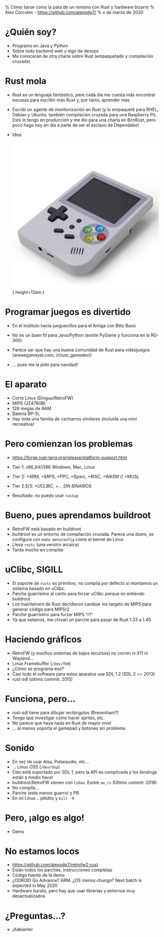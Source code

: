 % Cómo liarse como la pata de un romano con Rust y hardware bizarro
% Álex Córcoles - https://github.com/alexpdp7/
% x de marzo de 2020

<!---
$ pandoc charla.md -t slidy -o charla.html -i -s
-->

# ¿Quién soy?

* Programo en Java y Python
* Sobre todo backend web y algo de devops
* Me conocerán de otra charla sobre Rust (empaquetado y compilación cruzada)

# Rust mola

* Rust es un lenguaje fantástico, pero cada día me cuesta más encontrar excusas
  para escribir más Rust y, por tanto, aprender más

* Escribí un agente de monitorización en Rust (y lo empaqueté para RHEL, Debian
  y Ubuntu; también compilación cruzada para una Raspberry Pi). Esto lo tengo
  en producción y me dio para una charla en BcnRust, pero poco hago hoy en día
  a parte de ser el esclavo de Dependabot

* Idea:

  ![Una bonita RG-300](images/rg-300.jpg){ height=12em }

# Programar juegos es divertido

* En el instituto hacía jueguecillos para el Amiga con Blitz Basic

* No es un buen fit para Java/Python (existe PyGame y funciona en la RG-300)

* Parece ser que hay una buena comunidad de Rust para videojuegos
  (arewegameyet.com, /r/rust_gamedev/)

* ... pues me la pido para navidad!

# El aparato

* Corre Linux (Dingux/RetroFW)
* MIPS (JZ4760B)
* 128 megas de RAM
* Batería BP-5L
* Hay toda una familia de cacharros similares (incluida una mini recreativa)

# Pero comienzan los problemas

* https://forge.rust-lang.org/release/platform-support.html

* Tier 1: x86_64/i386 Windows, Mac, Linux

* Tier 2: +ARM, *+MIPS*, +PPC, +Sparc, +RISC, +WASM // +MUSL

* Tier 2.5/3: *+UCLIBC*, +... *SIN BINARIOS*

* Resultado: no puedo usar `rustup`

# Bueno, pues aprendamos buildroot

* RetroFW está basado en buildroot
* buildroot es un entorno de compilación cruzada. Parece una distro, se
  configura con `make menuconfig` como el kernel de Linux
* Lleva `rustc` (una versión arcaica)
* Tarda *mucho* en compilar

# uClibc, SIGILL

* El soporte de `rustc` es primitivo, no compila por defecto si montamos un
  sistema basado en uClibc.
* Parche guarrisimo al canto para forzar uClibc porque no entiendo buildroot
* Los maintainers de Rust decidieron cambiar los targets de MIPS para generar
  código para MIPSr2
* Parche guarrísimo para forzar MIPS "r1"
* Ya que estamos, me chivan un parche para pasar de Rust 1.33 a 1.40

# Haciendo gráficos

* RetroFW (y muchos sistemas de bajos recursos) no corren ni X11 ni Wayland...
* Linux Framebuffer (`/dev/fb0`)
* ¿Cómo se programa eso?
* Casi todo el software para estos aparatos usa SDL 1.2 (SDL 2 == 2013)
* rust-sdl (último commit: 2015)

# Funciona, pero...

* rust-sdl tiene para dibujar rectángulos (Bresenham?)
* Tengo que investigar cómo hacer sprites, etc.
* No parece que haya nada en Rust de mayor nivel
* ... al menos soporta el gamepad y botones sin problema

# Sonido

* En vez de usar Alsa, Pulseaudio, etc...
* ... Linux OSS (`/dev/dsp`)
* Esto está soportado por SDL 1, pero la API es complicada y los bindings están
  a medio hacer
* buildroot/RetroFW vienen con `libao`. Existe `ao_rs` (Último commit: 2018)
* No compila...
* Parche (este menos guarro) y PR
* En mi Linux... pitidito y `kill -9`

# Pero, ¡algo es algo!

* Demo

# No estamos locos

* https://github.com/alexpdp7/retrofw2-rust
* Están todos los parches, instrucciones completas
* Código fuente de la demo
* ¿ODROID Go Advance? ARM. ¿OS menos chungo? Next batch is expected in May 2020
* Hardware barato, pero hay que usar librerías y entornos muy desactualizados

# ¿Preguntas...?

* ¡Adelante!
